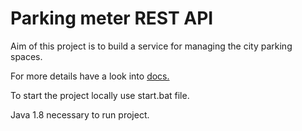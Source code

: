 # Parking meter REST API 
Aim of this project is to build a service for managing the city parking spaces.

For more details have a look into [docs.](https://wojciechweg.github.io/parking_meter_rest_api_redo/)

To start the project locally use start.bat file.

Java 1.8 necessary to run project.